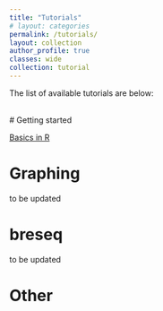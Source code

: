 ```yaml
---
title: "Tutorials"
# layout: categories
permalink: /tutorials/
layout: collection
author_profile: true
classes: wide
collection: tutorial
---
```


The list of available tutorials are below:

<br>
# Getting started

[Basics in R](../_tutorials/basics_in_R.md)

# Graphing

to be updated

# breseq

to be updated

# Other